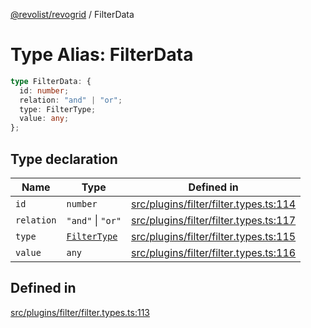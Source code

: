 [@revolist/revogrid](README.md) / FilterData

# Type Alias: FilterData

```ts
type FilterData: {
  id: number;
  relation: "and" | "or";
  type: FilterType;
  value: any;
};
```

## Type declaration

| Name | Type | Defined in |
| ------ | ------ | ------ |
| `id` | `number` | [src/plugins/filter/filter.types.ts:114](https://github.com/revolist/revogrid/blob/9117a91ea8e0927df97ffd7fc238d04b4ddfdd05/src/plugins/filter/filter.types.ts#L114) |
| `relation` | `"and"` \| `"or"` | [src/plugins/filter/filter.types.ts:117](https://github.com/revolist/revogrid/blob/9117a91ea8e0927df97ffd7fc238d04b4ddfdd05/src/plugins/filter/filter.types.ts#L117) |
| `type` | [`FilterType`](TypeAlias.FilterType.md) | [src/plugins/filter/filter.types.ts:115](https://github.com/revolist/revogrid/blob/9117a91ea8e0927df97ffd7fc238d04b4ddfdd05/src/plugins/filter/filter.types.ts#L115) |
| `value` | `any` | [src/plugins/filter/filter.types.ts:116](https://github.com/revolist/revogrid/blob/9117a91ea8e0927df97ffd7fc238d04b4ddfdd05/src/plugins/filter/filter.types.ts#L116) |

## Defined in

[src/plugins/filter/filter.types.ts:113](https://github.com/revolist/revogrid/blob/9117a91ea8e0927df97ffd7fc238d04b4ddfdd05/src/plugins/filter/filter.types.ts#L113)
